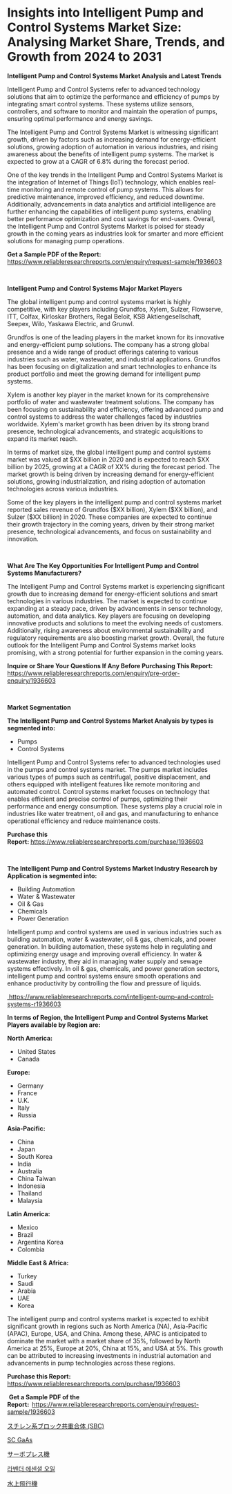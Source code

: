 <p><h1>Insights into Intelligent Pump and Control Systems Market Size: Analysing Market Share, Trends, and Growth from 2024 to 2031</h1></p><p><strong>Intelligent Pump and Control Systems Market Analysis and Latest Trends</strong></p>
<p><p>Intelligent Pump and Control Systems refer to advanced technology solutions that aim to optimize the performance and efficiency of pumps by integrating smart control systems. These systems utilize sensors, controllers, and software to monitor and maintain the operation of pumps, ensuring optimal performance and energy savings.</p><p>The Intelligent Pump and Control Systems Market is witnessing significant growth, driven by factors such as increasing demand for energy-efficient solutions, growing adoption of automation in various industries, and rising awareness about the benefits of intelligent pump systems. The market is expected to grow at a CAGR of 6.8% during the forecast period.</p><p>One of the key trends in the Intelligent Pump and Control Systems Market is the integration of Internet of Things (IoT) technology, which enables real-time monitoring and remote control of pump systems. This allows for predictive maintenance, improved efficiency, and reduced downtime. Additionally, advancements in data analytics and artificial intelligence are further enhancing the capabilities of intelligent pump systems, enabling better performance optimization and cost savings for end-users. Overall, the Intelligent Pump and Control Systems Market is poised for steady growth in the coming years as industries look for smarter and more efficient solutions for managing pump operations.</p></p>
<p><strong>Get a Sample PDF of the Report:&nbsp;</strong> <a href="https://www.reliableresearchreports.com/enquiry/request-sample/1936603">https://www.reliableresearchreports.com/enquiry/request-sample/1936603</a></p>
<p>&nbsp;</p>
<p><strong>Intelligent Pump and Control Systems Major Market Players</strong></p>
<p><p>The global intelligent pump and control systems market is highly competitive, with key players including Grundfos, Xylem, Sulzer, Flowserve, ITT, Colfax, Kirloskar Brothers, Regal Beloit, KSB Aktiengesellschaft, Seepex, Wilo, Yaskawa Electric, and Grunwl. </p><p>Grundfos is one of the leading players in the market known for its innovative and energy-efficient pump solutions. The company has a strong global presence and a wide range of product offerings catering to various industries such as water, wastewater, and industrial applications. Grundfos has been focusing on digitalization and smart technologies to enhance its product portfolio and meet the growing demand for intelligent pump systems.</p><p>Xylem is another key player in the market known for its comprehensive portfolio of water and wastewater treatment solutions. The company has been focusing on sustainability and efficiency, offering advanced pump and control systems to address the water challenges faced by industries worldwide. Xylem's market growth has been driven by its strong brand presence, technological advancements, and strategic acquisitions to expand its market reach.</p><p>In terms of market size, the global intelligent pump and control systems market was valued at $XX billion in 2020 and is expected to reach $XX billion by 2025, growing at a CAGR of XX% during the forecast period. The market growth is being driven by increasing demand for energy-efficient solutions, growing industrialization, and rising adoption of automation technologies across various industries.</p><p>Some of the key players in the intelligent pump and control systems market reported sales revenue of Grundfos ($XX billion), Xylem ($XX billion), and Sulzer ($XX billion) in 2020. These companies are expected to continue their growth trajectory in the coming years, driven by their strong market presence, technological advancements, and focus on sustainability and innovation.</p></p>
<p>&nbsp;</p>
<p><strong>What Are The Key Opportunities For Intelligent Pump and Control Systems Manufacturers?</strong></p>
<p><p>The Intelligent Pump and Control Systems market is experiencing significant growth due to increasing demand for energy-efficient solutions and smart technologies in various industries. The market is expected to continue expanding at a steady pace, driven by advancements in sensor technology, automation, and data analytics. Key players are focusing on developing innovative products and solutions to meet the evolving needs of customers. Additionally, rising awareness about environmental sustainability and regulatory requirements are also boosting market growth. Overall, the future outlook for the Intelligent Pump and Control Systems market looks promising, with a strong potential for further expansion in the coming years.</p></p>
<p><strong>Inquire or Share Your Questions If Any Before Purchasing This Report:</strong> <a href="https://www.reliableresearchreports.com/enquiry/pre-order-enquiry/1936603">https://www.reliableresearchreports.com/enquiry/pre-order-enquiry/1936603</a></p>
<p>&nbsp;</p>
<p><strong>Market Segmentation</strong></p>
<p><strong>The Intelligent Pump and Control Systems Market Analysis by types is segmented into:</strong></p>
<p><ul><li>Pumps</li><li>Control Systems</li></ul></p>
<p><p>Intelligent Pump and Control Systems refer to advanced technologies used in the pumps and control systems market. The pumps market includes various types of pumps such as centrifugal, positive displacement, and others equipped with intelligent features like remote monitoring and automated control. Control systems market focuses on technology that enables efficient and precise control of pumps, optimizing their performance and energy consumption. These systems play a crucial role in industries like water treatment, oil and gas, and manufacturing to enhance operational efficiency and reduce maintenance costs.</p></p>
<p><strong>Purchase this Report:&nbsp;</strong><a href="https://www.reliableresearchreports.com/purchase/1936603">https://www.reliableresearchreports.com/purchase/1936603</a></p>
<p>&nbsp;</p>
<p><strong>The Intelligent Pump and Control Systems Market Industry Research by Application is segmented into:</strong></p>
<p><ul><li>Building Automation</li><li>Water & Wastewater</li><li>Oil & Gas</li><li>Chemicals</li><li>Power Generation</li></ul></p>
<p><p>Intelligent pump and control systems are used in various industries such as building automation, water & wastewater, oil & gas, chemicals, and power generation. In building automation, these systems help in regulating and optimizing energy usage and improving overall efficiency. In water & wastewater industry, they aid in managing water supply and sewage systems effectively. In oil & gas, chemicals, and power generation sectors, intelligent pump and control systems ensure smooth operations and enhance productivity by controlling the flow and pressure of liquids.</p></p>
<p><a href="https://www.reliableresearchreports.com/intelligent-pump-and-control-systems-r1936603">&nbsp;https://www.reliableresearchreports.com/intelligent-pump-and-control-systems-r1936603</a></p>
<p><strong>In terms of Region, the Intelligent Pump and Control Systems Market Players available by Region are:</strong></p>
<p>
    <p> <strong> North America: </strong>
        <ul>
            <li>United States</li>
            <li>Canada</li>
        </ul>
        </p> 
    <p> <strong> Europe: </strong>
        <ul>
            <li>Germany</li>
            <li>France</li>
            <li>U.K.</li>
            <li>Italy</li>
            <li>Russia</li>
        </ul>
        </p> 
    <p> <strong> Asia-Pacific: </strong>
        <ul>
            <li>China</li>
            <li>Japan</li>
            <li>South Korea</li>
            <li>India</li>
            <li>Australia</li>
            <li>China Taiwan</li>
            <li>Indonesia</li>
            <li>Thailand</li>
            <li>Malaysia</li>
        </ul>
        </p> 
    <p> <strong> Latin America: </strong>
        <ul>
            <li>Mexico</li>
            <li>Brazil</li>
            <li>Argentina Korea</li>
            <li>Colombia</li>
        </ul>
        </p> 
    <p> <strong> Middle East & Africa: </strong>
        <ul>
            <li>Turkey</li>
            <li>Saudi</li>
            <li>Arabia</li>
            <li>UAE</li>
            <li>Korea</li>
        </ul>
    </p>
    </p>
<p><p>The intelligent pump and control systems market is expected to exhibit significant growth in regions such as North America (NA), Asia-Pacific (APAC), Europe, USA, and China. Among these, APAC is anticipated to dominate the market with a market share of 35%, followed by North America at 25%, Europe at 20%, China at 15%, and USA at 5%. This growth can be attributed to increasing investments in industrial automation and advancements in pump technologies across these regions.</p></p>
<p><strong>Purchase this Report: </strong><a href="https://www.reliableresearchreports.com/purchase/1936603">https://www.reliableresearchreports.com/purchase/1936603</a></p>
<p>&nbsp;<strong>Get a Sample PDF of the Report:&nbsp;&nbsp;</strong><a href="https://www.reliableresearchreports.com/enquiry/request-sample/1936603">https://www.reliableresearchreports.com/enquiry/request-sample/1936603</a></p>
<p><strong></strong></p>
<p><p><a href="https://medium.com/@bobbieratke2023/%E3%82%B9%E3%83%81%E3%83%AC%E3%83%B3%E7%B3%BB%E3%83%96%E3%83%AD%E3%83%83%E3%82%AF%E5%85%B1%E9%87%8D%E5%90%88%E4%BD%93-sbc-%E7%94%A3%E6%A5%AD%E3%81%AB%E3%81%8A%E3%81%91%E3%82%8B%E6%B4%9E%E5%AF%9F-2031%E5%B9%B4%E3%81%BE%E3%81%A7%E3%81%AE%E5%B8%82%E5%A0%B4%E3%81%AE%E8%B2%A1%E5%8B%99%E7%8A%B6%E6%B3%81-%E5%B8%82%E5%A0%B4%E8%A6%8F%E6%A8%A1-%E3%81%8A%E3%82%88%E3%81%B3%E5%8F%8E%E7%9B%8A%E5%88%86%E6%9E%90-406db234f465">スチレン系ブロック共重合体 (SBC)</a></p><p><a href="https://github.com/CarmellaLang1/Market-Research-Report-List-1/blob/main/5732507169677.md">SC GaAs</a></p><p><a href="https://medium.com/@lilliandach1969/%E3%82%B0%E3%83%AD%E3%83%BC%E3%83%90%E3%83%AB%E3%82%B5%E3%83%BC%E3%83%9C%E3%83%97%E3%83%AC%E3%82%B9%E3%83%9E%E3%82%B7%E3%83%B3%E7%94%A3%E6%A5%AD-%E7%A8%AE%E9%A1%9E-%E3%82%A2%E3%83%97%E3%83%AA%E3%82%B1%E3%83%BC%E3%82%B7%E3%83%A7%E3%83%B3-%E5%B8%82%E5%A0%B4%E3%83%97%E3%83%AC%E3%82%A4%E3%83%A4%E3%83%BC-%E5%9C%B0%E5%9F%9F%E5%88%A5%E6%88%90%E9%95%B7%E5%88%86%E6%9E%90-%E3%81%8A%E3%82%88%E3%81%B3%E5%B0%86%E6%9D%A5%E3%81%AE%E3%82%B7%E3%83%8A%E3%83%AA%E3%82%AA-2024%E5%B9%B4-2031%E5%B9%B4-e6b5eec7005c">サーボプレス機</a></p><p><a href="https://github.com/RonSpencer61/Market-Research-Report-List-1/blob/main/1794650169676.md">라벤더 에센셜 오일</a></p><p><a href="https://github.com/NikitaBruen/Market-Research-Report-List-1/blob/main/7649973158174.md">水上飛行機</a></p></p>